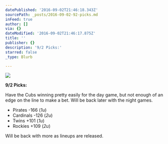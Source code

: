 ```yaml
---
datePublished: '2016-09-02T21:46:18.343Z'
sourcePath: _posts/2016-09-02-92-picks.md
inFeed: true
author: []
via: {}
dateModified: '2016-09-02T21:46:17.875Z'
title: ''
publisher: {}
description: '9/2 Picks:'
starred: false
_type: Blurb

---
```

![](https://the-grid-user-content.s3-us-west-2.amazonaws.com/5c7616a6-ed3a-464a-84b5-5e290aa7c937.jpg)

**9/2 Picks:**

Have the Cubs winning pretty easily for the day game, but not enough of an edge on the line to make a bet. Will be back later with the night games.

* Pirates -166 (_1u_)
* Cardinals -126 (_2u_)
* Twins +101 (_1u_)
* Rockies +109 (_2u_)

Will be back with more as lineups are released.